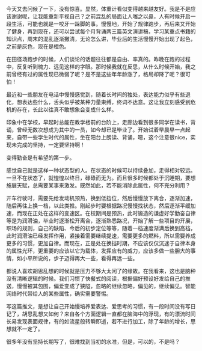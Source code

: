 今天又去问候了一下，没有惊喜。显然，体重计看似变得越来越友好。我是不是应该谢谢呢，让我能重新平视自己？之前混乱的局面让人嗤之以鼻，人有时候开启一段生活，可能也就是一咬牙一跺脚的事。慢慢地，开始了规律跑步，再后来又开始了健身，再到现在，还可以尝试每个月背诵两三篇英文演讲稿，学习某重点书籍的知识点，周末的混乱逐渐撇清，无论怎么讲，毕业后的生活慢慢开始出现了起色，之前是灰色，现在是橙色。

在田径场跑步的时候，人们谈论的话题往往都是自由、率真的。昨晚在跑的过程中，反复听到魄力、远见这样的字眼。那时候我就在反思，从什么时候开始，我之前曾经有过的属性现已微弱了呢？是不是这些年年龄涨了，格局却降了呢？很可怕！

最近和一些朋友在电话中慢慢感觉到，随着长时间的独处，表达能力似乎有些退化，想表达些什么，舌头似乎被某种力量束缚，终词不达意。这让我立刻感受到危机的存在，长此以往真不敢想象会变成什么样。

印象中在学校，早起时总能在教学楼前的台阶上，走廊边看到很多同学在读书，背诵，曾经无数次想成为其中的一员，如今却已是毕业了。开始试着早晨早一点起来，自带一些学生时代的属性，坐在阳台上朗读、背诵，嗯，这个注意很nice，实现未完成的坚持，一定要坚持啊！

变得勤奋是有希望的第一步。

感觉自己就是这样一种状态型的人。在状态的时候可以持续叠加，走得相对较远。一旦不在状态了，就惶惶以终日，碌碌而无为。而且很多时候都处于沉睡期，要想施展天赋，总需要某事来激发。既然如此，若不能消除此属性，何不充分利用？

开车行驶时，需要先给发动机预热，换到低挡位，然后慢慢放下离合，逐渐加速，随后再往上换一档，以此类推。刚起步时要根据路况慢慢找状态，然后逐渐平缓加速，而现在正处在这样的变速区。在校期间是预热，此时锻造的谦虚好学勤奋自律等是为润滑油，毕业时逐渐松开离合，逐渐熟悉路况，开始了解一些项目的开展，职场的规则，自己的缺陷、今后的初步定位等等，随着一档速度渐满后换到高档，此时润滑油已经发挥作用，紧接着需要继续提速，需要更多的燃料，所以需要养成更多的习惯，更加自律。而现在，正是处在换挡时期，不应该仅仅沉迷于自律本身的属性光环，更重要的应该以它为载体，发挥应有的威力，应该多做一些胆大的事情，如小平所说的，步子迈得再大一些，看得再远一些。

都说人喜欢胡思乱想的时候就是压力不够大太闲了的缘故。在我看来，这也是脑种没有清晰逻辑的时候。我们习惯了快餐式的阅读，根据偏好预设好发给自己的推送，慢慢被其包围，偏爱变成了狭隘，忽略的继续忽略，偏见的，继续偏见。智能网络时代带给人的某些属性，确实需要警惕。

写这篇推文，是想让自己开始慢培养爱表达、爱思考的习惯，有一段时间没有写日记了，胡思乱想又如何？来自各个方面逻辑一直都在脑海中的浮现，有的漂流时间长易发现表面规律，有的如流星般转瞬即逝，若不进行加工，除了年龄的增长，思想就不一定了。

很多年没有坚持长期写了，很难找到当初的水准，但是，可以的，不是吗？
